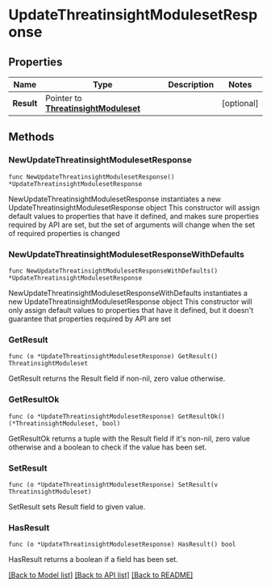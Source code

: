 # UpdateThreatinsightModulesetResponse

## Properties

Name | Type | Description | Notes
------------ | ------------- | ------------- | -------------
**Result** | Pointer to [**ThreatinsightModuleset**](ThreatinsightModuleset.md) |  | [optional] 

## Methods

### NewUpdateThreatinsightModulesetResponse

`func NewUpdateThreatinsightModulesetResponse() *UpdateThreatinsightModulesetResponse`

NewUpdateThreatinsightModulesetResponse instantiates a new UpdateThreatinsightModulesetResponse object
This constructor will assign default values to properties that have it defined,
and makes sure properties required by API are set, but the set of arguments
will change when the set of required properties is changed

### NewUpdateThreatinsightModulesetResponseWithDefaults

`func NewUpdateThreatinsightModulesetResponseWithDefaults() *UpdateThreatinsightModulesetResponse`

NewUpdateThreatinsightModulesetResponseWithDefaults instantiates a new UpdateThreatinsightModulesetResponse object
This constructor will only assign default values to properties that have it defined,
but it doesn't guarantee that properties required by API are set

### GetResult

`func (o *UpdateThreatinsightModulesetResponse) GetResult() ThreatinsightModuleset`

GetResult returns the Result field if non-nil, zero value otherwise.

### GetResultOk

`func (o *UpdateThreatinsightModulesetResponse) GetResultOk() (*ThreatinsightModuleset, bool)`

GetResultOk returns a tuple with the Result field if it's non-nil, zero value otherwise
and a boolean to check if the value has been set.

### SetResult

`func (o *UpdateThreatinsightModulesetResponse) SetResult(v ThreatinsightModuleset)`

SetResult sets Result field to given value.

### HasResult

`func (o *UpdateThreatinsightModulesetResponse) HasResult() bool`

HasResult returns a boolean if a field has been set.


[[Back to Model list]](../README.md#documentation-for-models) [[Back to API list]](../README.md#documentation-for-api-endpoints) [[Back to README]](../README.md)


